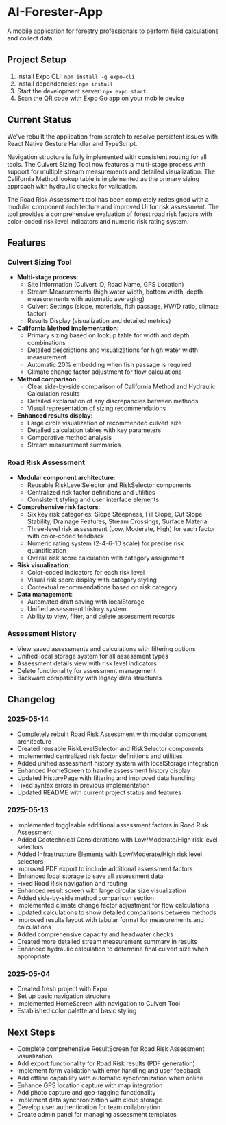 # AI-Forester-App

A mobile application for forestry professionals to perform field calculations and collect data.

## Project Setup

1. Install Expo CLI: `npm install -g expo-cli`
2. Install dependencies: `npm install`
3. Start the development server: `npx expo start`
4. Scan the QR code with Expo Go app on your mobile device

## Current Status

We've rebuilt the application from scratch to resolve persistent issues with React Native Gesture Handler and TypeScript.

Navigation structure is fully implemented with consistent routing for all tools. The Culvert Sizing Tool now features a multi-stage process with support for multiple stream measurements and detailed visualization. The California Method lookup table is implemented as the primary sizing approach with hydraulic checks for validation.

The Road Risk Assessment tool has been completely redesigned with a modular component architecture and improved UI for risk assessment. The tool provides a comprehensive evaluation of forest road risk factors with color-coded risk level indicators and numeric risk rating system.

## Features

### Culvert Sizing Tool
- **Multi-stage process**:
  - Site Information (Culvert ID, Road Name, GPS Location)
  - Stream Measurements (high water width, bottom width, depth measurements with automatic averaging)
  - Culvert Settings (slope, materials, fish passage, HW/D ratio, climate factor)
  - Results Display (visualization and detailed metrics)
- **California Method implementation**:
  - Primary sizing based on lookup table for width and depth combinations
  - Detailed descriptions and visualizations for high water width measurement
  - Automatic 20% embedding when fish passage is required
  - Climate change factor adjustment for flow calculations
- **Method comparison**:
  - Clear side-by-side comparison of California Method and Hydraulic Calculation results
  - Detailed explanation of any discrepancies between methods
  - Visual representation of sizing recommendations
- **Enhanced results display**:
  - Large circle visualization of recommended culvert size
  - Detailed calculation tables with key parameters
  - Comparative method analysis
  - Stream measurement summaries

### Road Risk Assessment
- **Modular component architecture**:
  - Reusable RiskLevelSelector and RiskSelector components
  - Centralized risk factor definitions and utilities
  - Consistent styling and user interface elements
- **Comprehensive risk factors**:
  - Six key risk categories: Slope Steepness, Fill Slope, Cut Slope Stability, Drainage Features, Stream Crossings, Surface Material
  - Three-level risk assessment (Low, Moderate, High) for each factor with color-coded feedback
  - Numeric rating system (2-4-6-10 scale) for precise risk quantification
  - Overall risk score calculation with category assignment
- **Risk visualization**:
  - Color-coded indicators for each risk level
  - Visual risk score display with category styling
  - Contextual recommendations based on risk category
- **Data management**:
  - Automated draft saving with localStorage
  - Unified assessment history system
  - Ability to view, filter, and delete assessment records

### Assessment History
- View saved assessments and calculations with filtering options
- Unified local storage system for all assessment types
- Assessment details view with risk level indicators
- Delete functionality for assessment management
- Backward compatibility with legacy data structures

## Changelog

### 2025-05-14
- Completely rebuilt Road Risk Assessment with modular component architecture
- Created reusable RiskLevelSelector and RiskSelector components
- Implemented centralized risk factor definitions and utilities
- Added unified assessment history system with localStorage integration
- Enhanced HomeScreen to handle assessment history display
- Updated HistoryPage with filtering and improved data handling
- Fixed syntax errors in previous implementation
- Updated README with current project status and features

### 2025-05-13
- Implemented toggleable additional assessment factors in Road Risk Assessment
- Added Geotechnical Considerations with Low/Moderate/High risk level selectors
- Added Infrastructure Elements with Low/Moderate/High risk level selectors
- Improved PDF export to include additional assessment factors
- Enhanced local storage to save all assessment data
- Fixed Road Risk navigation and routing
- Enhanced result screen with large circular size visualization
- Added side-by-side method comparison section
- Implemented climate change factor adjustment for flow calculations
- Updated calculations to show detailed comparisons between methods
- Improved results layout with tabular format for measurements and calculations
- Added comprehensive capacity and headwater checks
- Created more detailed stream measurement summary in results
- Enhanced hydraulic calculation to determine final culvert size when appropriate

### 2025-05-04
- Created fresh project with Expo
- Set up basic navigation structure
- Implemented HomeScreen with navigation to Culvert Tool
- Established color palette and basic styling

## Next Steps

- Complete comprehensive ResultScreen for Road Risk Assessment visualization
- Add export functionality for Road Risk results (PDF generation)
- Implement form validation with error handling and user feedback
- Add offline capability with automatic synchronization when online
- Enhance GPS location capture with map integration
- Add photo capture and geo-tagging functionality
- Implement data synchronization with cloud storage
- Develop user authentication for team collaboration
- Create admin panel for managing assessment templates
